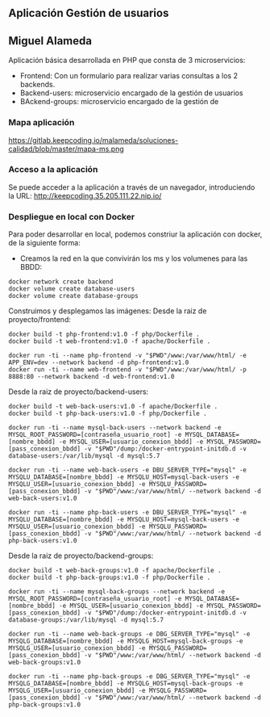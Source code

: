 ## Aplicación Gestión de usuarios 
## Miguel Alameda

Aplicación básica desarrollada en PHP que consta de 3 microservicios:
- Frontend: Con un formulario para realizar varias consultas a los 2 backends.
- Backend-users: microservicio encargado de la gestión de usuarios
- BAckend-groups: microservicio encargado de la gestión de 


### Mapa aplicación
https://gitlab.keepcoding.io/malameda/soluciones-calidad/blob/master/mapa-ms.png

### Acceso a la aplicación
Se puede acceder a la aplicación a través de un navegador, introduciendo la URL: http://keepcoding.35.205.111.22.nip.io/

### Despliegue en local con Docker
Para poder desarrollar en local, podemos constriur la aplicación con docker, de la siguiente forma:
- Creamos la red en la que convivirán los ms y los volumenes para las BBDD:
```
docker network create backend
docker volume create database-users
docker volume create database-groups
```
Construimos y desplegamos las imágenes:
Desde la raiz de proyecto/frontend:
```
docker build -t php-frontend:v1.0 -f php/Dockerfile .
docker build -t web-frontend:v1.0 -f apache/Dockerfile .

docker run -ti --name php-frontend -v "$PWD"/www:/var/www/html/ -e APP_ENV=dev --network backend -d php-frontend:v1.0
docker run -ti --name web-frontend -v "$PWD"/www:/var/www/html/ -p 8888:80 --network backend -d web-frontend:v1.0
```

Desde la raiz de proyecto/backend-users:
```
docker build -t web-back-users:v1.0 -f apache/Dockerfile .
docker build -t php-back-users:v1.0 -f php/Dockerfile .

docker run -ti --name mysql-back-users --network backend -e MYSQL_ROOT_PASSWORD=[contraseña_usuario_root] -e MYSQL_DATABASE=[nombre_bbdd] -e MYSQL_USER=[usuario_conexion_bbdd] -e MYSQL_PASSWORD=[pass_conexion_bbdd] -v "$PWD"/dump:/docker-entrypoint-initdb.d -v database-users:/var/lib/mysql -d mysql:5.7

docker run -ti --name web-back-users -e DBU_SERVER_TYPE="mysql" -e MYSQLU_DATABASE=[nombre_bbdd] -e MYSQLU_HOST=mysql-back-users -e MYSQLU_USER=[usuario_conexion_bbdd] -e MYSQLU_PASSWORD=[pass_conexion_bbdd] -v "$PWD"/www:/var/www/html/ --network backend -d web-back-users:v1.0

docker run -ti --name php-back-users -e DBU_SERVER_TYPE="mysql" -e MYSQLU_DATABASE=[nombre_bbdd] -e MYSQLU_HOST=mysql-back-users -e MYSQLU_USER=[usuario_conexion_bbdd] -e MYSQLU_PASSWORD=[pass_conexion_bbdd] -v "$PWD"/www:/var/www/html/ --network backend -d php-back-users:v1.0
```


Desde la raiz de proyecto/backend-groups:
```
docker build -t web-back-groups:v1.0 -f apache/Dockerfile .
docker build -t php-back-groups:v1.0 -f php/Dockerfile .

docker run -ti --name mysql-back-groups --network backend -e MYSQL_ROOT_PASSWORD=[contraseña_usuario_root] -e MYSQL_DATABASE=[nombre_bbdd] -e MYSQL_USER=[usuario_conexion_bbdd] -e MYSQL_PASSWORD=[pass_conexion_bbdd] -v "$PWD"/dump:/docker-entrypoint-initdb.d -v database-groups:/var/lib/mysql -d mysql:5.7

docker run -ti --name web-back-groups -e DBG_SERVER_TYPE="mysql" -e MYSQLG_DATABASE=[nombre_bbdd] -e MYSQLG_HOST=mysql-back-groups -e MYSQLG_USER=[usuario_conexion_bbdd] -e MYSQLG_PASSWORD=[pass_conexion_bbdd] -v "$PWD"/www:/var/www/html/ --network backend -d web-back-groups:v1.0

docker run -ti --name php-back-groups -e DBG_SERVER_TYPE="mysql" -e MYSQLG_DATABASE=[nombre_bbdd] -e MYSQLG_HOST=mysql-back-groups -e MYSQLG_USER=[usuario_conexion_bbdd] -e MYSQLG_PASSWORD=[pass_conexion_bbdd] -v "$PWD"/www:/var/www/html/ --network backend -d php-back-groups:v1.0

```